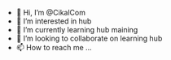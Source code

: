 - 👋 Hi, I’m @CikalCom
- 👀 I’m interested in hub
- 🌱 I’m currently learning hub maining
- 💞️ I’m looking to collaborate on learning hub
- 📫 How to reach me ...

<!---
CikalCom/CikalCom is a ✨ special ✨ repository because its `README.md` (this file) appears on your GitHub profile.
You can click the Preview link to take a look at your changes.
--->
